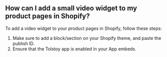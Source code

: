 ## How can I add a small video widget to my product pages in Shopify?

To add a video widget to your product pages in Shopify, follow these steps:
1. Make sure to add a block/section on your Shopify theme, and paste the publish ID.
2. Ensure that the Tolstoy app is enabled in your App embeds.